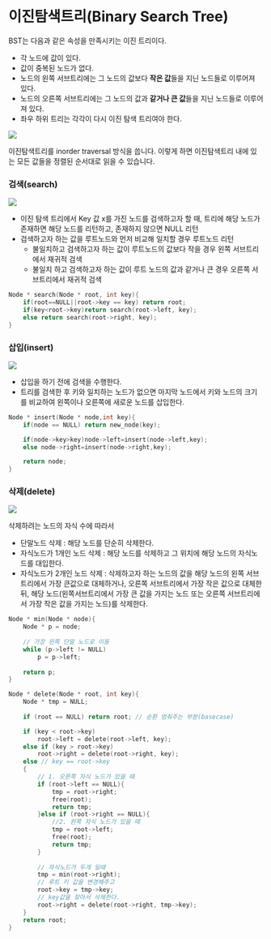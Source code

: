 # 이진탐색트리(Binary Search Tree)

BST는 다음과 같은 속성을 만족시키는 이진 트리이다.

- 각 노드에 값이 있다.
- 값이 중복된 노드가 없다.
- 노드의 왼쪽 서브트리에는 그 노드의 값보다 **작은 값**들을 지닌 노드들로 이루어져 있다.
- 노드의 오른쪽 서브트리에는 그 노드의 값과 **같거나 큰 값**들을 지닌 노드들로 이루어져 있다.
- 좌우 하위 트리는 각각이 다시 이진 탐색 트리여야 한다.

![](http://www.java2novice.com/images/Binary_search_tree.png)



이진탐색트리를 inorder traversal 방식을 씁니다.  이렇게 하면 이진탐색트리 내에 있는 모든 값들을 정렬된 순서대로 읽을 수 있습니다. 

### 검색(search)

![](https://upload.wikimedia.org/wikipedia/commons/thumb/9/92/Binary_search_tree_search_4.svg/2000px-Binary_search_tree_search_4.svg.png)

- 이진 탐색 트리에서 Key 값 x를 가진 노드를 검색하고자 할 때, 트리에 해당 노드가 존재하면 해당 노드를 리턴하고, 존재하지 않으면 NULL 리턴
- 검색하고자 하는 값을 루트노드와 먼저 비교해 일치할 경우 루트노드 리턴
  - 불일치하고 검색하고자 하는 값이 루트노드의 값보다 작을 경우 왼쪽 서브트리에서 재귀적 검색
  - 불일치 하고 검색하고자 하는 값이 루트 노드의 값과 같거나 큰 경우 오른쪽 서브트리에서 재귀적 검색

```c
Node * search(Node * root, int key){
    if(root==NULL||root->key == key) return root;
    if(key<root->key)return search(root->left, key);
    else return search(root->right, key);
}
```



### 삽입(insert)

![](http://csegeek.com/csegeeks/view/tutorials/algorithms/trees/tree5.jpg)



- 삽입을 하기 전에 검색을 수행한다.
- 트리를 검색한 후 키와 일치하는 노드가 없으면 마지막 노드에서 키와 노드의 크기를 비교하여 왼쪽이나 오른쪽에 새로운 노드를 삽입한다.

```c
Node * insert(Node * node,int key){
    if(node == NULL) return new_node(key);

    if(node->key>key)node->left=insert(node->left,key);
    else node->right=insert(node->right,key);

    return node;
}
```





### 삭제(delete)

![](http://www.codeproject.com/KB/recipes/BinarySearchTree/treeDelete1.gif)


삭제하려는 노드의 자식 수에 따라서

- 단말노드 삭제 : 해당 노드를 단순히 삭제한다.
- 자식노드가 1개인 노드 삭제 : 해당 노드를 삭제하고 그 위치에 해당 노드의 자식노드를 대입한다.
- 자식노드가 2개인 노드 삭제 : 삭제하고자 하는 노드의 값을 해당 노드의 왼쪽 서브트리에서 가장 큰값으로 대체하거나, 오른쪽 서브트리에서 가장 작은 값으로 대체한 뒤, 해당 노드(왼쪽서브트리에서 가장 큰 값을 가지는 노드 또는 오른쪽 서브트리에서 가장 작은 값을 가지는 노드)를 삭제한다.

```c
Node * min(Node * node){
    Node * p = node;
    
    // 가장 왼쪽 단말 노드로 이동
    while (p->left != NULL)
        p = p->left;
    
    return p;
}

Node * delete(Node * root, int key){
    Node * tmp = NULL;
    
    if (root == NULL) return root; // 순환 멈춰주는 부분(basecase)

    if (key < root->key)
        root->left = delete(root->left, key);
    else if (key > root->key)
        root->right = delete(root->right, key);
    else // key == root->key
    {
        // 1. 오른쪽 자식 노드가 있을 때
        if (root->left == NULL){
            tmp = root->right;
            free(root);
            return tmp;
        }else if (root->right == NULL){
            //2. 왼쪽 자식 노드가 있을 때
            tmp = root->left;
            free(root);
            return tmp;
        }
        
        // 자식노드가 두개 일때
        tmp = min(root->right);
        // 루트 키 값을 변경해주고
        root->key = tmp->key;
        // key값을 찾아서 삭제한다.
        root->right = delete(root->right, tmp->key);
    }
    return root;
}
```
